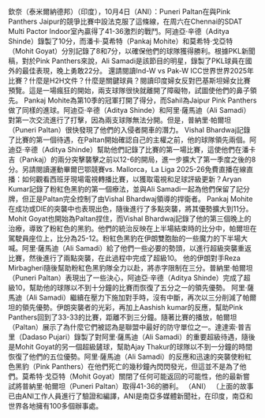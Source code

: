 欽奈（泰米爾納德邦）（印度），10月4日（ANI）：Puneri Paltan在與Pink Panthers Jaipur的競爭比賽中設法克服了這條線，在周六在Chennai的SDAT Multi Pactor Indoor室內贏得了41-36激烈的戰鬥。阿迪亞·辛德（Aditya Shinde）錄製了10分，而潘卡·莫希特（Pankaj Mohite）和莫希特·戈亞特（Mohit Goyat）分別記錄了8和7分，以確保他們的球隊獲得勝利。根據PKL新聞稿，對於Pink Panthers來說，Ali Samadi是該節目的明星，錄製了PKL球員在國外的最佳表現，晚上勇敢22分。 還請閱讀Ind-W vs Pak-W ICC世界世界2025年比賽？什麼是H2H文件？什麼是關鍵球員？閱讀印度婦女反對巴基斯坦婦女比賽預覽。這是一場瘋狂的開始，兩支球隊很快就離開了障礙物，試圖使他們的鼻子領先。 Pankaj Mohite為第10季的冠軍打開了得分，而Sahil為Jaipur Pink Panthers做了同樣的進球。阿迪亞·辛德（Aditya Shinde）和阿里·薩馬迪（Ali Samadi）對第一次交流進行了打擊，因為兩支球隊無法分開。但是，普納里·帕爾坦（Puneri Paltan）很快發現了他們的入侵者開車的潛力。 Vishal Bhardwaj記錄了比賽的第一個待遇，在Paltan開始確認自己的主權之前，他的球隊領先兩個。阿迪亞·辛德（Aditya Shinde）幫助他們記錄了比賽的第一場比賽，這使他們在潘卡吉（Pankaj）的兩分突擊襲擊之前以12-6的開局，進一步擴大了第一季度之後的8分。另請閱讀運動畢爾巴鄂競賽vs. Mallorca，La Liga 2025-26免費直播在線直播：如何觀看西班牙現場電視轉播比賽，以獲取電視和足球評級更新？Aryan Kumar記錄了粉紅色黑豹的第一個療法，並與Ali Samadi一起為他們保留了記分牌，但正是Paltan完全控制了由Vishal Bhardwaj領導的捍衛者。 Pankaj Mohite在成功或DIE的突襲中也表現出色，隨後進行了多點突襲，將其優勢擴大到11分。Mohit Goyat也開始為Paltan捏住，而Vishal Bhardwaj記錄了他的第三個晚上的治療，導致了粉紅色的黑豹。他們的統治反映在上半場結束時的比分中，帕爾坦在駕駛員座位上，比分為25-12。粉紅色黑豹在伊朗雙胞胎的一些魔力的下半場大喊。阿里·薩馬迪（Ali Samadi）給了他們一些必要的勢頭，以進行超級突襲重返比賽，然後進行了兩點突襲，在此過程中完成了超級10。 他的伊朗對手Reza Mirbagheri隨後幫助粉紅色黑豹隊全力以赴，將赤字限制在三分。普納里·帕爾坦（Puneri Paltan）表現出了一些決心，阿迪亞·辛德（Aditya Shinde）完成了超級10，幫助他的球隊以不到十分鐘的比賽而恢復了五分之一的領先優勢。 阿里·薩馬迪（Ali Samadi）繼續在壓力下施加對手時，沒有中斷，再次以三分削減了帕爾坦的領先優勢。伊朗突襲者的光彩，再加上Aashish kumar的反應，幫助Pink Panthers回到了33-33的比賽，距離不到三分鐘。隨著比賽的播放，帕爾坦（Paltan）展示了為什麼它們被認為是聯盟中最好的防守單位之一。達達索·普吉里（Dadaso Pujari）錄製了對阿里·薩馬迪（Ali Samadi）的重要超級待遇，隨後是Mohit Goyat的另一個超級鏟球，幫助Ajay Thakur的球隊以不到一分鐘的時間恢復了他們的五位優勢。阿里·薩馬迪（Ali Samadi）的反應和迅速的突襲使粉紅色黑豹（Pink Panthers）在他們死亡的幾秒鐘內閃閃發光，但這並不是為了他們。莫希特·戈亞特（Mohit Goyat）關閉了任何可能返回的可能性，他的最新嘗試將普納里·帕爾坦（Puneri Paltan）取得41-36的勝利。 （ANI） （上面的故事已由ANI工作人員進行了驗證和編譯，ANI是南亞多媒體新聞社，在印度，南亞和世界各地擁有100多個辦事處。